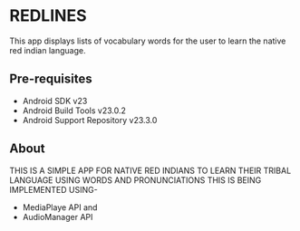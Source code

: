 REDLINES
===================================

This app displays lists of vocabulary words for the user to learn the native red indian language.

Pre-requisites
--------------

- Android SDK v23
- Android Build Tools v23.0.2
- Android Support Repository v23.3.0

About
--------------
THIS IS A SIMPLE APP FOR NATIVE RED INDIANS TO LEARN 
THEIR TRIBAL LANGUAGE USING WORDS AND PRONUNCIATIONS 
THIS IS BEING IMPLEMENTED USING- 
- MediaPlaye API and 
- AudioManager API





